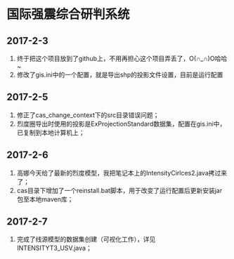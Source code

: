国际强震综合研判系统
===================================

## 2017-2-3
1. 终于把这个项目放到了github上，不用再担心这个项目弄丢了，O(∩_∩)O哈哈~
2. 修改了gis.ini中的一个配置，就是导出shp的投影文件设置，目前是运行配置

## 2017-2-5
1. 修正了cas_change_context下的src目录错误问题；
2. 烈度圈导出时使用的投影是ExProjectionStandard数据集，配置在gis.ini中，已复制到本地计算机上；

## 2017-2-6
1. 高娜今天给了最新的烈度模型，我把笔记本上的IntensityCirlces2.java拷过来了；
2. cas目录下增加了一个reinstall.bat脚本，用于改变了运行配置后更新安装jar包至本地maven库；

## 2017-2-7
1. 完成了线源模型的数据集创建（可视化工作），详见INTENSITYT3_USV.java；
